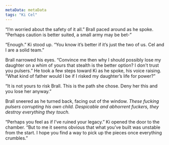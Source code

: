 ```yaml
---
metaData: metaData
tags: "Ki Cel"
---
```


“I’m worried about the safety of it all.” Brall paced around as he spoke. “Perhaps caution is better suited, a small army may be bet-”

“Enough.” Ki stood up. “You know it’s better if it’s just the two of us. Cel and I are a solid team.”

Brall narrowed his eyes. “Convince me then why I should possibly lose my daughter on a whim of yours that stealth is the better option? I don't trust you pulsers.” He took a few steps toward Ki as he spoke, his voice raising. “What kind of father would I be if I risked my daughter’s life for power?”

“It is not yours to risk Brall. This is the path she chose. Deny her this and you lose her anyway.”

Brall sneered as he turned back, facing out of the window. *These fucking pulsers corrupting his own child. Despicable and abhorrent fuckers, they destroy everything they touch.* 

“Perhaps you feel as if I’ve ruined your legacy.” Ki opened the door to the chamber. “But to me it seems obvious that what you’ve built was unstable from the start. I hope you find a way to pick up the pieces once everything crumbles.”